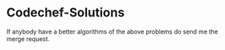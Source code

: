 # Codechef-Solutions
If anybody have a better algorithms of the above problems do send me the merge request.
